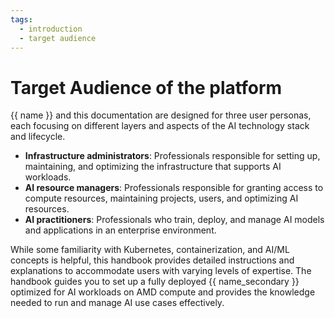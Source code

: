 ```yaml
---
tags:
  - introduction
  - target audience
---
```

<!--
Copyright © Advanced Micro Devices, Inc., or its affiliates.

SPDX-License-Identifier: MIT
-->

# Target Audience of the platform

{{ name }} and this documentation are designed for three user personas, each focusing on different layers and aspects of the AI technology stack and lifecycle.

- **Infrastructure administrators**: Professionals responsible for setting up, maintaining, and optimizing the infrastructure that supports AI workloads.
- **AI resource managers**: Professionals responsible for granting access to compute resources, maintaining projects, users, and optimizing AI resources.
- **AI practitioners**: Professionals who train, deploy, and manage AI models and applications in an enterprise environment.

While some familiarity with Kubernetes, containerization, and AI/ML concepts is helpful, this handbook provides detailed instructions and explanations to accommodate users with varying levels of expertise. The handbook guides you to set up a fully deployed {{ name_secondary }} optimized for AI workloads on AMD compute and provides the knowledge needed to run and manage AI use cases effectively.
